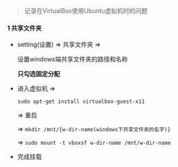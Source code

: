 

> 记录在VirtualBox使用Ubuntu虚拟机时的问题



#### 1 共享文件夹

- setting(设置) => 共享文件夹 => 

  设置windows端共享文件夹的路径和名称

  **只勾选固定分配**

- 进入虚拟机 => 

  ```shell
  sudo apt-get install virtualbox-guest-x11
  ```

  => 重启

  => `mkdir /mnt/{w-dir-name(windows下共享文件夹的名字)}`

  => `sudo mount -t vboxsf w-dir-name /mnt/w-dir-name `

- 完成挂载


